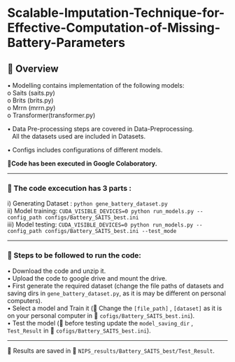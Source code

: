 # Scalable-Imputation-Technique-for-Effective-Computation-of-Missing-Battery-Parameters
 ## :paperclip: Overview

•	Modelling contains implementation of the following models: </br>
	o	Saits (saits.py) </br>
    o	Brits (brits.py) </br>
    o	Mrrn (mrrn.py)  </br>
    o	Transformer(transformer.py) </br>
    
•	Data Pre-processing steps are covered in Data-Preprocessing. </br>
    &ensp; All the datasets used are included in Datasets.
    
•	Configs includes configurations of different models.
 
**:round_pushpin:Code has been executed in Google Colaboratory.**

 -------------------------------------------------------------------------------------------------------------------

 ### :paperclip: The code excecution has 3 parts : </br>
 
 i)	Generating Dataset : ` python gene_battery_dataset.py ` </br>
ii)	Model training:  ` CUDA_VISIBLE_DEVICES=0 python run_models.py --config_path configs/Battery_SAITS_best.ini ` </br>
iii)	Model testing: ` CUDA_VISIBLE_DEVICES=0 python run_models.py --config_path configs/Battery_SAITS_best.ini --test_mode ` </br>

--------------------------------------------------------------------------------------------------------------------------

### :paperclip: Steps to be followed to run the code:

•	Download the code and unzip it. </br>
•	Upload the code to google drive and mount the drive.  </br>
•	First generate the required dataset (change the file paths of datasets and saving dirs in `gene_battery_dataset.py`, as it is may be different on personal computers).  </br>
•	Select a model and Train it (:pushpin: Change the `[file_path]` , `[dataset]` as it is on your personal computer in :file_folder: `cofigs/Battery_SAITS_best.ini`).  </br>
•	Test the model (:pushpin: before testing update the `model_saving_dir` , `Test_Result`  in :file_folder: `cofigs/Battery_SAITS_best.ini`).  </br>

-----------------------------------------------------------------------------------------------------------------------------
:round_pushpin: Results are saved in :file_folder: `NIPS_results/Battery_SAITS_best/Test_Result`.
